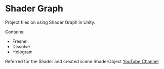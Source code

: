 # Shader Graph
Project files on using Shader Graph in Unity.

Contains:

- Fresnel
- Dissolve
- Hologram

Referred for the Shader and created scene ShaderObject
[YouTube Channel](http://youtube.com/brackeys)
